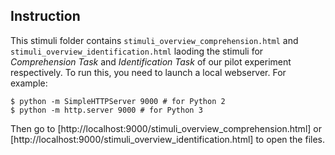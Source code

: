 ## Instruction

This stimuli folder contains `stimuli_overview_comprehension.html` and `stimuli_overview_identification.html` laoding the stimuli for _Comprehension Task_ and _Identification Task_ of our pilot experiment respectively. To run this, you need to launch a local webserver. For example:

```shell
$ python -m SimpleHTTPServer 9000 # for Python 2
$ python -m http.server 9000 # for Python 3
```

Then go to [http://localhost:9000/stimuli_overview_comprehension.html] or [http://localhost:9000/stimuli_overview_identification.html] to open the files.